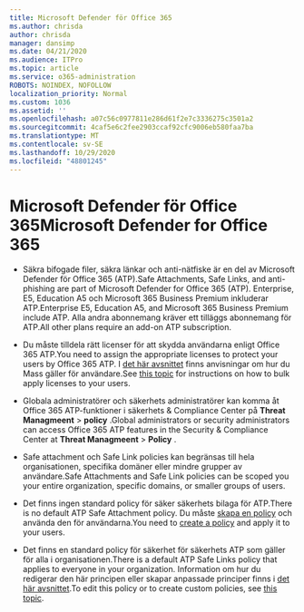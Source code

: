 ```yaml
---
title: Microsoft Defender för Office 365
ms.author: chrisda
author: chrisda
manager: dansimp
ms.date: 04/21/2020
ms.audience: ITPro
ms.topic: article
ms.service: o365-administration
ROBOTS: NOINDEX, NOFOLLOW
localization_priority: Normal
ms.custom: 1036
ms.assetid: ''
ms.openlocfilehash: a07c56c0977811e286d61f2e7c3336275c3501a2
ms.sourcegitcommit: 4caf5e6c2fee2903ccaf92cfc9006eb580faa7ba
ms.translationtype: MT
ms.contentlocale: sv-SE
ms.lasthandoff: 10/29/2020
ms.locfileid: "48801245"
---
```

# <a name="microsoft-defender-for-office-365"></a><span data-ttu-id="05957-102">Microsoft Defender för Office 365</span><span class="sxs-lookup"><span data-stu-id="05957-102">Microsoft Defender for Office 365</span></span>

- <span data-ttu-id="05957-103">Säkra bifogade filer, säkra länkar och anti-nätfiske är en del av Microsoft Defender för Office 365 (ATP).</span><span class="sxs-lookup"><span data-stu-id="05957-103">Safe Attachments, Safe Links, and anti-phishing are part of Microsoft Defender for Office 365 (ATP).</span></span> <span data-ttu-id="05957-104">Enterprise, E5, Education A5 och Microsoft 365 Business Premium inkluderar ATP.</span><span class="sxs-lookup"><span data-stu-id="05957-104">Enterprise E5, Education A5, and Microsoft 365 Business Premium include ATP.</span></span> <span data-ttu-id="05957-105">Alla andra abonnemang kräver ett tilläggs abonnemang för ATP.</span><span class="sxs-lookup"><span data-stu-id="05957-105">All other plans require an add-on ATP subscription.</span></span>

- <span data-ttu-id="05957-106">Du måste tilldela rätt licenser för att skydda användarna enligt Office 365 ATP.</span><span class="sxs-lookup"><span data-stu-id="05957-106">You need to assign the appropriate licenses to protect your users by Office 365 ATP.</span></span> <span data-ttu-id="05957-107">I [det här avsnittet](https://docs.microsoft.com/microsoft-365/admin/add-users/add-users) finns anvisningar om hur du Mass gäller för användare.</span><span class="sxs-lookup"><span data-stu-id="05957-107">See [this topic](https://docs.microsoft.com/microsoft-365/admin/add-users/add-users) for instructions on how to bulk apply licenses to your users.</span></span>

- <span data-ttu-id="05957-108">Globala administratörer och säkerhets administratörer kan komma åt Office 365 ATP-funktioner i säkerhets & Compliance Center på **Threat Managmeent** \> **policy** .</span><span class="sxs-lookup"><span data-stu-id="05957-108">Global administrators or security administrators can access Office 365 ATP features in the Security & Compliance Center at **Threat Managmeent** \> **Policy** .</span></span>

- <span data-ttu-id="05957-109">Safe attachment och Safe Link policies kan begränsas till hela organisationen, specifika domäner eller mindre grupper av användare.</span><span class="sxs-lookup"><span data-stu-id="05957-109">Safe Attachments and Safe Link policies can be scoped you your entire organization, specific domains, or smaller groups of users.</span></span>

- <span data-ttu-id="05957-110">Det finns ingen standard policy för säker säkerhets bilaga för ATP.</span><span class="sxs-lookup"><span data-stu-id="05957-110">There is no default ATP Safe Attachment policy.</span></span> <span data-ttu-id="05957-111">Du måste [skapa en policy](https://docs.microsoft.com/microsoft-365/security/office-365-security/set-up-atp-safe-attachments-policies) och använda den för användarna.</span><span class="sxs-lookup"><span data-stu-id="05957-111">You need to [create a policy](https://docs.microsoft.com/microsoft-365/security/office-365-security/set-up-atp-safe-attachments-policies) and apply it to your users.</span></span>

- <span data-ttu-id="05957-112">Det finns en standard policy för säkerhet för säkerhets ATP som gäller för alla i organisationen.</span><span class="sxs-lookup"><span data-stu-id="05957-112">There is a default ATP Safe Links policy that applies to everyone in your organization.</span></span> <span data-ttu-id="05957-113">Information om hur du redigerar den här principen eller skapar anpassade principer finns i [det här avsnittet](https://docs.microsoft.com/microsoft-365/security/office-365-security/set-up-atp-safe-links-policies).</span><span class="sxs-lookup"><span data-stu-id="05957-113">To edit this policy or to create custom policies, see [this topic](https://docs.microsoft.com/microsoft-365/security/office-365-security/set-up-atp-safe-links-policies).</span></span>
